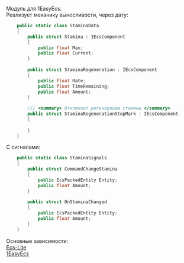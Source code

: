 Модуль для 1EasyEcs.   
Реализует механику выносливости, через дату:   


```csharp
    public static class StaminaData
    {
        public struct Stamina : IEcsComponent
        {
            public float Max;
            public float Current;
        }
        
        public struct StaminaRegeneration : IEcsComponent
        {
            public float Rate;
            public float TimeRemaining;
            public float Amount;
        }
        
        /// <summary> Отключает регенерацию стамины </summary>
        public struct StaminaRegenerationStopMark : IEcsComponent
        {
            
        }
    }
```

С сигналами:

```csharp
    public static class StaminaSignals
    {
        public struct CommandChangeStamina
        {
            public EcsPackedEntity Entity;
            public float Amount;
        }
        
        public struct OnStaminaChanged
        {
            public EcsPackedEntity Entity;
            public float Amount;
        }
    }
```

Основные зависимости:  
[Ecs-Lite](https://github.com/Leopotam/ecslite.git)  
[1EasyEcs](https://github.com/exerussus/1EasyEcs.git)